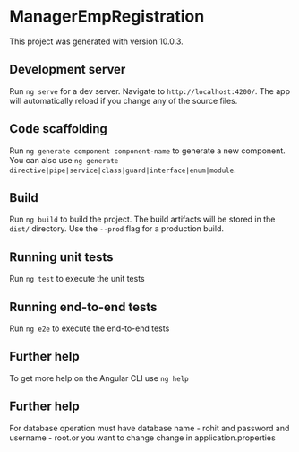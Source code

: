 # ManagerEmpRegistration

This project was generated with  version 10.0.3.

## Development server

Run `ng serve` for a dev server. Navigate to `http://localhost:4200/`. The app will automatically reload if you change any of the source files.

## Code scaffolding

Run `ng generate component component-name` to generate a new component. You can also use `ng generate directive|pipe|service|class|guard|interface|enum|module`.

## Build

Run `ng build` to build the project. The build artifacts will be stored in the `dist/` directory. Use the `--prod` flag for a production build.

## Running unit tests

Run `ng test` to execute the unit tests 

## Running end-to-end tests

Run `ng e2e` to execute the end-to-end tests 

## Further help

To get more help on the Angular CLI use `ng help`

## Further help

For database operation must have database name - rohit and password and username - root.or you want to change change in application.properties


